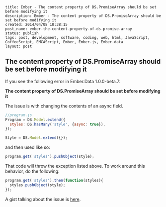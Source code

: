 ```
title: Ember - The content property of DS.PromiseArray should be set before modifying it
description: Ember - The content property of DS.PromiseArray should be set before modifying it
created: 2014/04/08 10:38:15
post_name: ember-the-content-property-of-ds-promise-array
status: publish
tags: post, development, software, coding, web, html, JavaScript, CoffeeScript, EMCAScript, Ember, Ember.js, Ember.data
layout: post
```

## The content property of DS.PromiseArray should be set before modifying it

If you see the following error in Ember.Data 1.0.0-beta.7:

**The content property of DS.PromiseArray should be set before modifying it**

The issue is with changing the contents of an async field.

```javascript
//program.js
Program = DS.Model.extend({
  styles: DS.hasMany('style', {async: true}),
});

Style = DS.Model.extend({});
```

and then used like so:

```javascript
program.get('styles').pushObject(style);
```

That code will throw the exception listed above. To work around this behavior, do the following:

```javascript
program.get('styles').then(function(styles){
  styles.pushObject(style);
});
```

A gist talking about the issue is [here](https://gist.github.com/Microfed/6573839).

